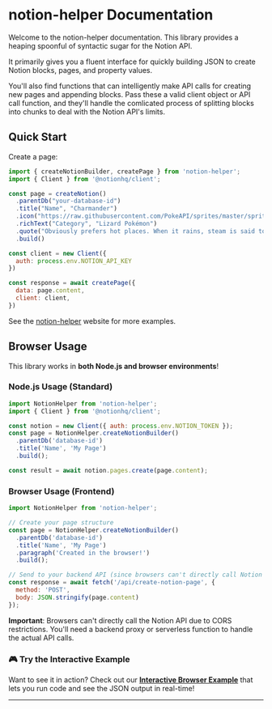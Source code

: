 # notion-helper Documentation

Welcome to the notion-helper documentation. This library provides a heaping spoonful of syntactic sugar for the Notion API.

It primarily gives you a fluent interface for quickly building JSON to create Notion blocks, pages, and property values.

You'll also find functions that can intelligently make API calls for creating new pages and appending blocks. Pass these a valid client object or API call function, and they'll handle the comlicated process of splitting blocks into chunks to deal with the Notion API's limits.

## Quick Start

Create a page:

```javascript
import { createNotionBuilder, createPage } from 'notion-helper';
import { Client } from '@notionhq/client';

const page = createNotion()
  .parentDb("your-database-id")
  .title("Name", "Charmander")
  .icon("https://raw.githubusercontent.com/PokeAPI/sprites/master/sprites/pokemon/4.png")
  .richText("Category", "Lizard Pokémon")
  .quote("Obviously prefers hot places. When it rains, steam is said to spout from the tip of its tail.")
  .build()

const client = new Client({
  auth: process.env.NOTION_API_KEY
})

const response = await createPage({
  data: page.content,
  client: client,
})
```

See the [notion-helper](https://notion-helper.framer.website/) website for more examples.

## Browser Usage

This library works in **both Node.js and browser environments**!

### Node.js Usage (Standard)
```javascript
import NotionHelper from 'notion-helper';
import { Client } from '@notionhq/client';

const notion = new Client({ auth: process.env.NOTION_TOKEN });
const page = NotionHelper.createNotionBuilder()
  .parentDb('database-id')
  .title('Name', 'My Page')
  .build();

const result = await notion.pages.create(page.content);
```

### Browser Usage (Frontend)
```javascript
import NotionHelper from 'notion-helper';

// Create your page structure
const page = NotionHelper.createNotionBuilder()
  .parentDb('database-id')
  .title('Name', 'My Page')
  .paragraph('Created in the browser!')
  .build();

// Send to your backend API (since browsers can't directly call Notion API)
const response = await fetch('/api/create-notion-page', {
  method: 'POST',
  body: JSON.stringify(page.content)
});
```

**Important**: Browsers can't directly call the Notion API due to CORS restrictions. You'll need a backend proxy or serverless function to handle the actual API calls.

### 🎮 Try the Interactive Example

Want to see it in action? Check out our **[Interactive Browser Example](./examples/browser-example.html)** that lets you run code and see the JSON output in real-time!

--- 
